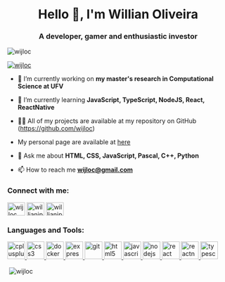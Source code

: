 <h1 align="center">Hello 👋, I'm Willian Oliveira</h1>
<h3 align="center">A developer, gamer and enthusiastic investor</h3>

<p align="left"> <img src="https://komarev.com/ghpvc/?username=wijloc&label=Willian's%20friends%20views&color=0e75b6&style=flat" alt="wijloc" /> </p>

<p align="left"> <a href="https://twitter.com/wijloc" target="blank"><img src="https://img.shields.io/twitter/follow/wijloc?logo=twitter&style=for-the-badge" alt="wijloc" /></a> </p>

- 🔭 I’m currently working on **my master's research in Computational Science at UFV**

- 🌱 I’m currently learning **JavaScript, TypeScript, NodeJS, React, ReactNative**

- 👨‍💻 All of my projects are available at my repository on GitHub (https://github.com/wijloc)

- My personal page are available at [here](https://willianoliveiradev.herokuapp.com/)

- 💬 Ask me about **HTML, CSS, JavaScript, Pascal, C++, Python**

- 📫 How to reach me **wijloc@gmail.com**

<h3 align="left">Connect with me:</h3>
<p align="left">
<a href="https://twitter.com/wijloc" target="blank"><img align="center" src="https://cdn.jsdelivr.net/npm/simple-icons@3.0.1/icons/twitter.svg" alt="wijloc" height="30" width="40" /></a>
<a href="https://linkedin.com/in/willianjpo" target="blank"><img align="center" src="https://cdn.jsdelivr.net/npm/simple-icons@3.0.1/icons/linkedin.svg" alt="willianjpo" height="30" width="40" /></a>
<a href="https://instagram.com/willianjpoliveira" target="blank"><img align="center" src="https://cdn.jsdelivr.net/npm/simple-icons@3.0.1/icons/instagram.svg" alt="willianjpoliveira" height="30" width="40" /></a>
</p>

<h3 align="left">Languages and Tools:</h3>
<p align="left"> <a href="https://www.w3schools.com/cpp/" target="_blank"> <img src="https://devicons.github.io/devicon/devicon.git/icons/cplusplus/cplusplus-original.svg" alt="cplusplus" width="40" height="40"/> </a> <a href="https://www.w3schools.com/css/" target="_blank"> <img src="https://devicons.github.io/devicon/devicon.git/icons/css3/css3-original-wordmark.svg" alt="css3" width="40" height="40"/> </a> <a href="https://www.docker.com/" target="_blank"> <img src="https://devicons.github.io/devicon/devicon.git/icons/docker/docker-original-wordmark.svg" alt="docker" width="40" height="40"/> </a> <a href="https://expressjs.com" target="_blank"> <img src="https://devicons.github.io/devicon/devicon.git/icons/express/express-original-wordmark.svg" alt="express" width="40" height="40"/> </a> <a href="https://git-scm.com/" target="_blank"> <img src="https://www.vectorlogo.zone/logos/git-scm/git-scm-icon.svg" alt="git" width="40" height="40"/> </a> <a href="https://www.w3.org/html/" target="_blank"> <img src="https://devicons.github.io/devicon/devicon.git/icons/html5/html5-original-wordmark.svg" alt="html5" width="40" height="40"/> </a> <a href="https://developer.mozilla.org/en-US/docs/Web/JavaScript" target="_blank"> <img src="https://devicons.github.io/devicon/devicon.git/icons/javascript/javascript-original.svg" alt="javascript" width="40" height="40"/> </a> <a href="https://nodejs.org" target="_blank"> <img src="https://devicons.github.io/devicon/devicon.git/icons/nodejs/nodejs-original-wordmark.svg" alt="nodejs" width="40" height="40"/> </a> <a href="https://reactjs.org/" target="_blank"> <img src="https://devicons.github.io/devicon/devicon.git/icons/react/react-original-wordmark.svg" alt="react" width="40" height="40"/> </a> <a href="https://reactnative.dev/" target="_blank"> <img src="https://reactnative.dev/img/header_logo.svg" alt="reactnative" width="40" height="40"/> </a> <a href="https://www.typescriptlang.org/" target="_blank"> <img src="https://devicons.github.io/devicon/devicon.git/icons/typescript/typescript-original.svg" alt="typescript" width="40" height="40"/> </a> </p>

<p>&nbsp;<img align="center" src="https://github-readme-stats.vercel.app/api?username=wijloc&show_icons=true&locale=en" alt="wijloc" /></p>
